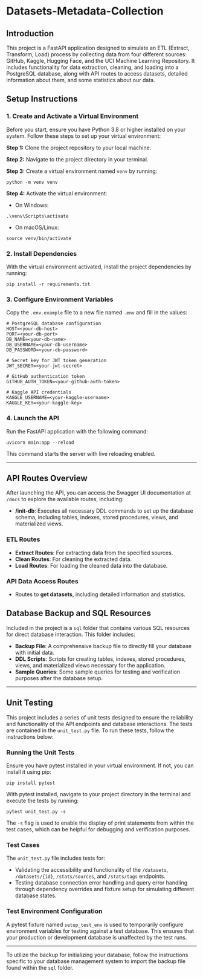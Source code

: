 # Datasets-Metadata-Collection

## Introduction

This project is a FastAPI application designed to simulate an ETL (Extract, Transform, Load) process by collecting data from four different sources: GitHub, Kaggle, Hugging Face, and the UCI Machine Learning Repository. It includes functionality for data extraction, cleaning, and loading into a PostgreSQL database, along with API routes to access datasets, detailed information about them, and some statistics about our data.

## Setup Instructions

### 1. Create and Activate a Virtual Environment

Before you start, ensure you have Python 3.8 or higher installed on your system. Follow these steps to set up your virtual environment:

**Step 1:** Clone the project repository to your local machine.

**Step 2:** Navigate to the project directory in your terminal.

**Step 3:** Create a virtual environment named `venv` by running:

```
python -m venv venv
```

**Step 4:** Activate the virtual environment:

-   On Windows:

```
.\venv\Scripts\activate
```

-   On macOS/Linux:

```
source venv/bin/activate
```

### 2. Install Dependencies

With the virtual environment activated, install the project dependencies by running:

```
pip install -r requirements.txt
```

### 3. Configure Environment Variables

Copy the `.env.example` file to a new file named `.env` and fill in the values:

```plaintext
# PostgreSQL database configuration
HOST=<your-db-host>
PORT=<your-db-port>
DB_NAME=<your-db-name>
DB_USERNAME=<your-db-username>
DB_PASSWORD=<your-db-password>

# Secret key for JWT token generation
JWT_SECRET=<your-jwt-secret>

# GitHub authentication token
GITHUB_AUTH_TOKEN=<your-github-auth-token>

# Kaggle API credentials
KAGGLE_USERNAME=<your-kaggle-username>
KAGGLE_KEY=<your-kaggle-key>
```

### 4. Launch the API

Run the FastAPI application with the following command:

```
uvicorn main:app --reload
```

This command starts the server with live reloading enabled.

---

## API Routes Overview

After launching the API, you can access the Swagger UI documentation at `/docs` to explore the available routes, including:

-   **/init-db**: Executes all necessary DDL commands to set up the database schema, including tables, indexes, stored procedures, views, and materialized views.

### ETL Routes

-   **Extract Routes**: For extracting data from the specified sources.
-   **Clean Routes**: For cleaning the extracted data.
-   **Load Routes**: For loading the cleaned data into the database.

### API Data Access Routes

-   Routes to **get datasets**, including detailed information and statistics.

## Database Backup and SQL Resources

Included in the project is a `sql` folder that contains various SQL resources for direct database interaction. This folder includes:

-   **Backup File**: A comprehensive backup file to directly fill your database with initial data.
-   **DDL Scripts**: Scripts for creating tables, indexes, stored procedures, views, and materialized views necessary for the application.
-   **Sample Queries**: Some sample queries for testing and verification purposes after the database setup.

---

## Unit Testing

This project includes a series of unit tests designed to ensure the reliability and functionality of the API endpoints and database interactions. The tests are contained in the `unit_test.py` file. To run these tests, follow the instructions below:

### Running the Unit Tests

Ensure you have pytest installed in your virtual environment. If not, you can install it using pip:

```
pip install pytest
```

With pytest installed, navigate to your project directory in the terminal and execute the tests by running:

```
pytest unit_test.py -s
```

The `-s` flag is used to enable the display of print statements from within the test cases, which can be helpful for debugging and verification purposes.

### Test Cases

The `unit_test.py` file includes tests for:

-   Validating the accessibility and functionality of the `/datasets`, `/datasets/{id}`, `/stats/sources`, and `/stats/tags` endpoints.
-   Testing database connection error handling and query error handling through dependency overrides and fixture setup for simulating different database states.

### Test Environment Configuration

A pytest fixture named `setup_test_env` is used to temporarily configure environment variables for testing against a test database. This ensures that your production or development database is unaffected by the test runs.

---

To utilize the backup for initializing your database, follow the instructions specific to your database management system to import the backup file found within the `sql` folder.
